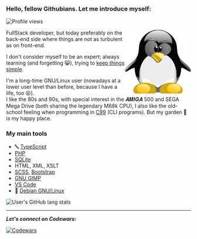 ### Hello, fellow Githubians. Let me introduce myself:

![Profile views](https://gpvc.arturio.dev/Amarok24)

<!-- Any image aligned to the right. Beware the width -->
<img width="180" align="right" alt="Github" src="https://raw.githubusercontent.com/Amarok24/Amarok24/master/resources/TUX_NERD2_600x600.svg" />

FullStack developer, but today preferably on the back-end side where things are not as turbulent as on front-end.

I don't consider myself to be an expert; always learning (and forgetting 😸), trying to [keep things simple](https://horasion.eu/articles/kiss_principle_keep_it_simple.xhtml).

I'm a long-time GNU/Linux user (nowadays at a lower user level than before, because I have a life, too 😝).<br />I like the 80s and 90s, with special interest in the 𝑨𝑴𝑰𝑮𝑨 500 and SEGA Mega Drive (both sharing the legendary M68k CPU), I also like the old-school feeling when programming in [C99](https://en.wikipedia.org/wiki/C99) (CLI programs). But my garden 🌳 is my happy place.

### My main tools
- 🔤 [TypeScript](https://www.typescriptlang.org/)
- [PHP](https://en.wikipedia.org/wiki/PHP)
- [SQLite](https://www.sqlite.org/) <!-- - [Lit framework](https://lit.dev/) -->
- HTML, XML, XSLT
- [SCSS](https://sass-lang.com/), [Bootstrap](https://getbootstrap.com/)
- [GNU GIMP](https://www.gimp.org/)
- [VS Code](https://code.visualstudio.com/)
- 🐧 [Debian GNU/Linux](https://www.debian.org/)

<!--
[<img src='https://cdn.jsdelivr.net/npm/simple-icons@3.0.1/icons/github.svg' alt='github' height='40'>](https://github.com/Amarok24)  [<img src='https://cdn.jsdelivr.net/npm/simple-icons@3.0.1/icons/dev-dot-to.svg' alt='dev' height='40'>](https://dev.to/amarok24)  [<img src='https://cdn.jsdelivr.net/npm/simple-icons@3.0.1/icons/twitter.svg' alt='twitter' height='40'>](https://twitter.com/Jan_Prager)  [<img src='https://cdn.jsdelivr.net/npm/simple-icons@3.0.1/icons/codepen.svg' alt='codepen' height='40'>](https://codepen.io/Amarok24)  

<img align="center" src="https://github-readme-stats.vercel.app/api/top-langs/?username=XXXXXX&hide=java,html&title_color=ffffff&text_color=c9cacc&icon_color=2bbc8a&bg_color=1d1f21" />
src="https://github-readme-stats.vercel.app/api?username=XXXXXXXX&show_icons=true&line_height=27&count_private=true&title_color=ffffff&text_color=c9cacc&icon_color=2bbc8a&bg_color=1d1f21"

-->
![User's GitHub lang stats](https://github-readme-stats.vercel.app/api/top-langs/?username=Amarok24&langs_count=8&layout=compact&theme=ayu-mirage&show_icons=true&custom_title=GitHub%20lang%20stats)

---
***Let's connect on Codewars:***

[<img src="https://www.codewars.com/users/Amarok24/badges/small" alt="Codewars" />](https://www.codewars.com/users/Amarok24)

<!--
![Github stats](https://github-readme-stats.vercel.app/api?username=Amarok24&show_icons=true&count_private=true&theme=gruvbox)
-->
